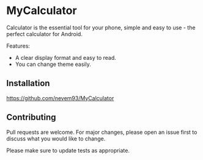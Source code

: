 # MyCalculator

Calculator is the essential tool for your phone, simple and easy to use - the perfect calculator for Android.


Features:
- A clear display format and easy to read.
- You can change theme easily.

## Installation

https://github.com/nevem93/MyCalculator

## Contributing
Pull requests are welcome. For major changes, please open an issue first to discuss what you would like to change.

Please make sure to update tests as appropriate.
